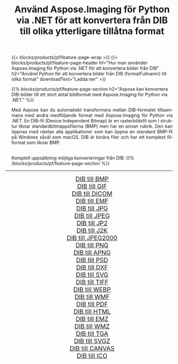﻿---
title: Använd Aspose.Imaging för Python via .NET för att konvertera från DIB till olika ytterligare tillåtna format 
weight: 3920
url: /sv/python-net/conversion/from/dib/ 
lang: sv
langdirlevel: 2
locales: zh-hans,ja,it,ru,de,es,fr,nl,id,lt,pl,pt,vi,tr,ko,zh-hant,ar,hi,th,sv,cs,uk,he
description: Du kan snabbt omvandla från DIB(Enhetsoberoende bitmapp) till olika format med Aspose.Imaging för Python via .NET.
---

{{< blocks/products/pf/feature-page-wrap >}}
{{< blocks/products/pf/feature-page-header h1="Hur man använder Aspose.Imaging för Python via .NET för att konvertera bilder från DIB" h2="Använd Python för att konvertera bilder från DIB (formatFullnamn) till olika format" downloadText="Ladda ner" >}}


{{% blocks/products/pf/feature-page-section  h2="Aspose kan konvertera DIB-bilder till ett stort antal bildformat med Aspose.Imaging för Python via .NET." %}}
<p align=justify>Med Aspose kan du automatiskt transformera mellan DIB-formatet tillsammans med andra medföljande format med Aspose.Imaging för Python via .NET. En DIB-fil (Device Independent Bitmap) är en rasterbildsfil som i struktur liknar standardbitmappsfilerna (BMP) men har en annan rubrik. Den kan öppnas med nästan alla applikationer som kan öppna en standard BMP-fil på Windows såväl som macOS. DIB är binära filer och har ett komplext filformat som liknar BMP.</p>
<br/>
Komplett uppsättning möjliga konverteringar från DIB:
{{% /blocks/products/pf/feature-page-section %}}
<div class="container-fluid productfamilypage bg-gray">
    <div class="convertypes bg-gray agp-content section">
        <div class="container">
		<hr style="margin-left:-20px;"/>
		<div class="row other-converters" style="gap: 10px;font-size: 19px;text-align:center;">
		    <div class='col-md-2 other-converter remove-lp remove-rp'><a href="/imaging/sv/python-net/conversion/dib-to-bmp/" style="padding:15px;">DIB till BMP</a></div><div class='col-md-2 other-converter remove-lp remove-rp'><a href="/imaging/sv/python-net/conversion/dib-to-gif/" style="padding:15px;">DIB till GIF</a></div><div class='col-md-2 other-converter remove-lp remove-rp'><a href="/imaging/sv/python-net/conversion/dib-to-dicom/" style="padding:15px;">DIB till DICOM</a></div><div class='col-md-2 other-converter remove-lp remove-rp'><a href="/imaging/sv/python-net/conversion/dib-to-emf/" style="padding:15px;">DIB till EMF</a></div><div class='col-md-2 other-converter remove-lp remove-rp'><a href="/imaging/sv/python-net/conversion/dib-to-jpg/" style="padding:15px;">DIB till JPG</a></div><div class='col-md-2 other-converter remove-lp remove-rp'><a href="/imaging/sv/python-net/conversion/dib-to-jpeg/" style="padding:15px;">DIB till JPEG</a></div><div class='col-md-2 other-converter remove-lp remove-rp'><a href="/imaging/sv/python-net/conversion/dib-to-jp2/" style="padding:15px;">DIB till JP2</a></div><div class='col-md-2 other-converter remove-lp remove-rp'><a href="/imaging/sv/python-net/conversion/dib-to-j2k/" style="padding:15px;">DIB till J2K</a></div><div class='col-md-2 other-converter remove-lp remove-rp'><a href="/imaging/sv/python-net/conversion/dib-to-jpeg2000/" style="padding:15px;">DIB till JPEG2000</a></div><div class='col-md-2 other-converter remove-lp remove-rp'><a href="/imaging/sv/python-net/conversion/dib-to-png/" style="padding:15px;">DIB till PNG</a></div><div class='col-md-2 other-converter remove-lp remove-rp'><a href="/imaging/sv/python-net/conversion/dib-to-apng/" style="padding:15px;">DIB till APNG</a></div><div class='col-md-2 other-converter remove-lp remove-rp'><a href="/imaging/sv/python-net/conversion/dib-to-psd/" style="padding:15px;">DIB till PSD</a></div><div class='col-md-2 other-converter remove-lp remove-rp'><a href="/imaging/sv/python-net/conversion/dib-to-dxf/" style="padding:15px;">DIB till DXF</a></div><div class='col-md-2 other-converter remove-lp remove-rp'><a href="/imaging/sv/python-net/conversion/dib-to-svg/" style="padding:15px;">DIB till SVG</a></div><div class='col-md-2 other-converter remove-lp remove-rp'><a href="/imaging/sv/python-net/conversion/dib-to-tiff/" style="padding:15px;">DIB till TIFF</a></div><div class='col-md-2 other-converter remove-lp remove-rp'><a href="/imaging/sv/python-net/conversion/dib-to-webp/" style="padding:15px;">DIB till WEBP</a></div><div class='col-md-2 other-converter remove-lp remove-rp'><a href="/imaging/sv/python-net/conversion/dib-to-wmf/" style="padding:15px;">DIB till WMF</a></div><div class='col-md-2 other-converter remove-lp remove-rp'><a href="/imaging/sv/python-net/conversion/dib-to-pdf/" style="padding:15px;">DIB till PDF</a></div><div class='col-md-2 other-converter remove-lp remove-rp'><a href="/imaging/sv/python-net/conversion/dib-to-html/" style="padding:15px;">DIB till HTML</a></div><div class='col-md-2 other-converter remove-lp remove-rp'><a href="/imaging/sv/python-net/conversion/dib-to-emz/" style="padding:15px;">DIB till EMZ</a></div><div class='col-md-2 other-converter remove-lp remove-rp'><a href="/imaging/sv/python-net/conversion/dib-to-wmz/" style="padding:15px;">DIB till WMZ</a></div><div class='col-md-2 other-converter remove-lp remove-rp'><a href="/imaging/sv/python-net/conversion/dib-to-tga/" style="padding:15px;">DIB till TGA</a></div><div class='col-md-2 other-converter remove-lp remove-rp'><a href="/imaging/sv/python-net/conversion/dib-to-svgz/" style="padding:15px;">DIB till SVGZ</a></div><div class='col-md-2 other-converter remove-lp remove-rp'><a href="/imaging/sv/python-net/conversion/dib-to-canvas/" style="padding:15px;">DIB till CANVAS</a></div><div class='col-md-2 other-converter remove-lp remove-rp'><a href="/imaging/sv/python-net/conversion/dib-to-ico/" style="padding:15px;">DIB till ICO</a></div>
                </div>
        </div>
    </div>
</div>
<br/>

